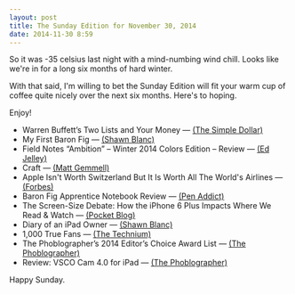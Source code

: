 ```yaml
---
layout: post
title: The Sunday Edition for November 30, 2014
date: 2014-11-30 8:59
---
```


So it was -35 celsius last night with a mind-numbing wind chill. Looks like we're in for a long six months of hard winter. 

With that said, I'm willing to bet the Sunday Edition will fit your warm cup of coffee quite nicely over the next six months. Here's to hoping.

Enjoy!

* Warren Buffett’s Two Lists and Your Money — [(The Simple Dollar)](http://www.thesimpledollar.com/warren-buffetts-two-lists-and-your-money/)
* My First Baron Fig — [(Shawn Blanc)](http://shawnblanc.net/2014/11/my-first-baron-fig/)
* Field Notes “Ambition” – Winter 2014 Colors Edition – Review — [(Ed Jelley)](http://edjelley.com/2014/11/24/field-notes-ambition-winter-2014-colors-edition-review/)
* Craft — [(Matt Gemmell)](http://mattgemmell.com/craft/)
* Apple Isn't Worth Switzerland But It Is Worth All The World's Airlines — [(Forbes)](http://www.forbes.com/sites/timworstall/2014/11/26/apple-isnt-worth-switzerland-but-it-is-worth-all-the-worlds-airlines/)
* Baron Fig Apprentice Notebook Review — [(Pen Addict)](http://www.penaddict.com/blog/2014/11/24/baron-fig-apprentice-notebook-review)
* The Screen-Size Debate: How the iPhone 6 Plus Impacts Where We Read & Watch — [(Pocket Blog)](http://getpocket.com/blog/2014/11/the-screen-size-debate-how-the-iphone-6-plus-impacts-where-we-read-watch/)
* Diary of an iPad Owner — [(Shawn Blanc)](http://shawnblanc.net/2010/04/diary-of-an-ipad-owner/)
* 1,000 True Fans — [(The Technium)](http://kk.org/thetechnium/2008/03/1000-true-fans/)
* The Phoblographer’s 2014 Editor’s Choice Award List — [(The Phoblographer)](http://www.thephoblographer.com/2014/11/28/phoblographers-2014-editors-choice-award-list/#.VHqcoIuz7ww)
* Review: VSCO Cam 4.0 for iPad — [(The Phoblographer)](http://www.thephoblographer.com/2014/11/24/first-impressions-vsco-cam-4-0-ipad/#.VHqcn4uz7ww)

Happy Sunday.
